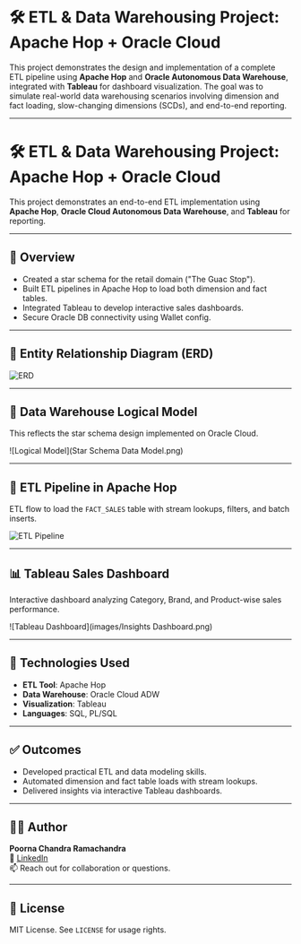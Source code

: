 # 🛠️ ETL & Data Warehousing Project: Apache Hop + Oracle Cloud

This project demonstrates the design and implementation of a complete ETL pipeline using **Apache Hop** and **Oracle Autonomous Data Warehouse**, integrated with **Tableau** for dashboard visualization. The goal was to simulate real-world data warehousing scenarios involving dimension and fact loading, slow-changing dimensions (SCDs), and end-to-end reporting.

---

# 🛠️ ETL & Data Warehousing Project: Apache Hop + Oracle Cloud

This project demonstrates an end-to-end ETL implementation using **Apache Hop**, **Oracle Cloud Autonomous Data Warehouse**, and **Tableau** for reporting.

---

## 📌 Overview

- Created a star schema for the retail domain ("The Guac Stop").
- Built ETL pipelines in Apache Hop to load both dimension and fact tables.
- Integrated Tableau to develop interactive sales dashboards.
- Secure Oracle DB connectivity using Wallet config.

---

## 🧱 Entity Relationship Diagram (ERD)

![ERD](images/erd_model.png)

---

## 🧩 Data Warehouse Logical Model

This reflects the star schema design implemented on Oracle Cloud.

![Logical Model](Star Schema Data Model.png)

---

## 🔄 ETL Pipeline in Apache Hop

ETL flow to load the `FACT_SALES` table with stream lookups, filters, and batch inserts.

![ETL Pipeline](images/etl_pipeline.png)

---

## 📊 Tableau Sales Dashboard

Interactive dashboard analyzing Category, Brand, and Product-wise sales performance.

![Tableau Dashboard](images/Insights Dashboard.png)

---

## 🧪 Technologies Used

- **ETL Tool**: Apache Hop
- **Data Warehouse**: Oracle Cloud ADW
- **Visualization**: Tableau
- **Languages**: SQL, PL/SQL

---

## ✅ Outcomes

- Developed practical ETL and data modeling skills.
- Automated dimension and fact table loads with stream lookups.
- Delivered insights via interactive Tableau dashboards.

---

## 👨‍💻 Author

**Poorna Chandra Ramachandra**  
🔗 [LinkedIn](https://linkedin.com/in/your-profile)  
📫 Reach out for collaboration or questions.

---

## 📄 License

MIT License. See `LICENSE` for usage rights.
